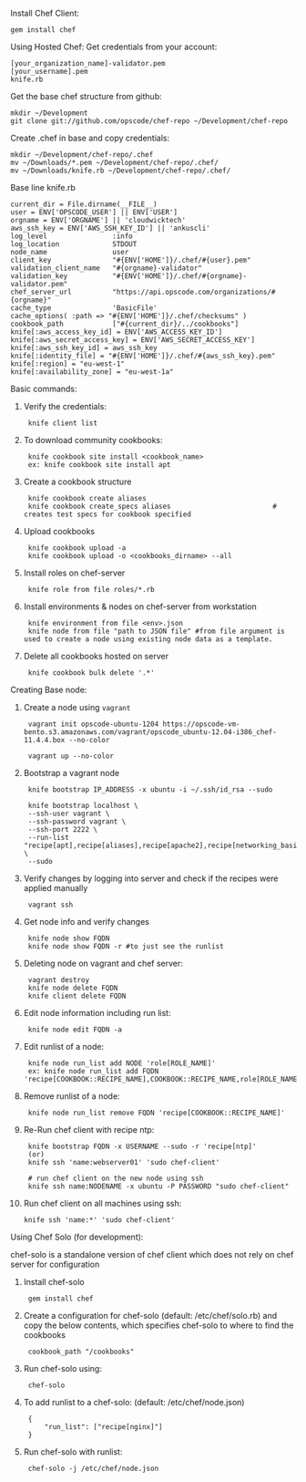 Install Chef Client:

    gem install chef

Using Hosted Chef:
  Get credentials from your account:

    [your_organization_name]-validator.pem
    [your_username].pem
    knife.rb

Get the base chef structure from github:

    mkdir ~/Development
    git clone git://github.com/opscode/chef-repo ~/Development/chef-repo

Create .chef in base and copy credentials:

    mkdir ~/Development/chef-repo/.chef
    mv ~/Downloads/*.pem ~/Development/chef-repo/.chef/
    mv ~/Downloads/knife.rb ~/Development/chef-repo/.chef/

Base line knife.rb

    current_dir = File.dirname(__FILE__)
    user = ENV['OPSCODE_USER'] || ENV['USER']
    orgname = ENV['ORGNAME'] || 'cloudwicktech'
    aws_ssh_key = ENV['AWS_SSH_KEY_ID'] || 'ankuscli'
    log_level                :info
    log_location             STDOUT
    node_name                user
    client_key               "#{ENV['HOME']}/.chef/#{user}.pem"
    validation_client_name   "#{orgname}-validator"
    validation_key           "#{ENV['HOME']}/.chef/#{orgname}-validator.pem"
    chef_server_url          "https://api.opscode.com/organizations/#{orgname}"
    cache_type               'BasicFile'
    cache_options( :path => "#{ENV['HOME']}/.chef/checksums" )
    cookbook_path            ["#{current_dir}/../cookbooks"]
    knife[:aws_access_key_id] = ENV['AWS_ACCESS_KEY_ID']
    knife[:aws_secret_access_key] = ENV['AWS_SECRET_ACCESS_KEY']
    knife[:aws_ssh_key_id] = aws_ssh_key
    knife[:identity_file] = "#{ENV['HOME']}/.chef/#{aws_ssh_key}.pem"
    knife[:region] = "eu-west-1"
    knife[:availability_zone] = "eu-west-1a"

Basic commands:

1. Verify the credentials:

        knife client list

2. To download community cookbooks:

        knife cookbook site install <cookbook_name>
        ex: knife cookbook site install apt

3. Create a cookbook structure

        knife cookbook create aliases
        knife cookbook create_specs aliases                         # creates test specs for cookbook specified

4. Upload cookbooks

        knife cookbook upload -a
        knife cookbook upload -o <cookbooks_dirname> --all

5. Install roles on chef-server

        knife role from file roles/*.rb

6. Install environments & nodes on chef-server from workstation

        knife environment from file <env>.json
        knife node from file "path to JSON file" #from file argument is used to create a node using existing node data as a template.

5. Delete all cookbooks hosted on server

        knife cookbook bulk delete '.*'

Creating Base node:

1. Create a node using `vagrant`

        vagrant init opscode-ubuntu-1204 https://opscode-vm-bento.s3.amazonaws.com/vagrant/opscode_ubuntu-12.04-i386_chef-11.4.4.box --no-color

        vagrant up --no-color

2. Bootstrap a vagrant node

        knife bootstrap IP_ADDRESS -x ubuntu -i ~/.ssh/id_rsa --sudo

        knife bootstrap localhost \
        --ssh-user vagrant \
        --ssh-password vagrant \
        --ssh-port 2222 \
        --run-list "recipe[apt],recipe[aliases],recipe[apache2],recipe[networking_basic]" \
        --sudo

3. Verify changes by logging into server and check if the recipes were applied manually

        vagrant ssh

4. Get node info and verify changes

        knife node show FQDN
        knife node show FQDN -r #to just see the runlist

5. Deleting node on vagrant and chef server:

        vagrant destroy
        knife node delete FQDN
        knife client delete FQDN

6. Edit node information including run list:

        knife node edit FQDN -a

7. Edit runlist of a node:

        knife node run_list add NODE 'role[ROLE_NAME]'
        ex: knife node run_list add FQDN 'recipe[COOKBOOK::RECIPE_NAME],COOKBOOK::RECIPE_NAME,role[ROLE_NAME]'

8. Remove runlist of a node:

        knife node run_list remove FQDN 'recipe[COOKBOOK::RECIPE_NAME]'

9. Re-Run chef client with recipe ntp:

        knife bootstrap FQDN -x USERNAME --sudo -r 'recipe[ntp]'
        (or)
        knife ssh 'name:webserver01' 'sudo chef-client'

        # run chef client on the new node using ssh
        knife ssh name:NODENAME -x ubuntu -P PASSWORD "sudo chef-client"

10. Run chef client on all machines using ssh:

        knife ssh 'name:*' 'sudo chef-client'

Using Chef Solo (for development):

chef-solo is a standalone version of chef client which does not rely on chef server for configuration

1. Install chef-solo

        gem install chef

2. Create a configuration for chef-solo (default: /etc/chef/solo.rb) and copy the below contents, which specifies chef-solo to where to find the cookbooks

        cookbook_path "/cookbooks"

3. Run chef-solo using:

        chef-solo

4. To add runlist to a chef-solo: (default: /etc/chef/node.json)

        {
            "run_list": ["recipe[nginx]"]
        }

5. Run chef-solo with runlist:

        chef-solo -j /etc/chef/node.json